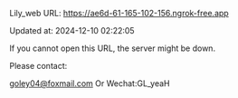 Lily_web URL: https://ae6d-61-165-102-156.ngrok-free.app

Updated at: 2024-12-10 02:22:05

If you cannot open this URL, the server might be down.

Please contact: 

goley04@foxmail.com Or Wechat:GL_yeaH